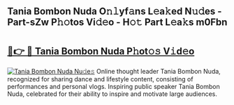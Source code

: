 ## Tania Bombon Nuda O𝚗𝚕yf𝚊ns L𝚎a𝚔ed N𝚞𝚍es - Part-sZw P𝚑𝚘tos Vi𝚍𝚎o - H𝚘𝚝 Part L𝚎a𝚔s m0Fbn

# <h2><a href="http://kfc4taz.oniu.top/?m=Tania+Bombon+Nuda">🔗👉 🔴 Tania Bombon Nuda P𝚑ot𝚘𝚜 V𝚒d𝚎o</a></h2>

[![Tania Bombon Nuda Nu𝚍e𝚜](https://i.imgur.com/0qMVB7G.gif)](http://kfc4taz.oniu.top/?m=Tania+Bombon+Nuda)
Online thought leader Tania Bombon Nuda, recognized for sharing dance and lifestyle content, consisting of performances and personal vlogs. Inspiring public speaker Tania Bombon Nuda, celebrated for their ability to inspire and motivate large audiences.  
